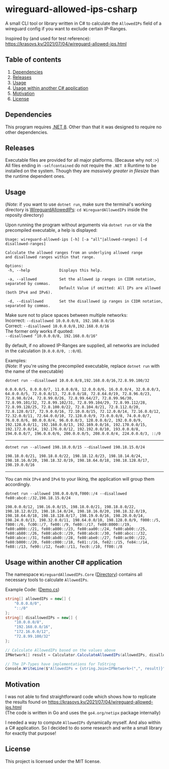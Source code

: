 # wireguard-allowed-ips-csharp

A small CLI tool or library written in C# to calculate the `AllowedIPs` field 
of a wireguard config if you want to exclude certain IP-Ranges.

Inspired by (and used for test reference):
https://krasovs.ky/2021/07/04/wireguard-allowed-ips.html

## Table of contents
1. [Dependencies](#dependencies)
2. [Releases](#releases)
3. [Usage](#usage)
4. [Usage within another C# application](#usage-within-another-c-application)
5. [Motivation](#motivation)
6. [License](#license)

## Dependencies
This program requires [.NET 8](https://dotnet.microsoft.com/en-us/download/dotnet/8.0).
Other than that it was designed to require no other dependencies.

## Releases
Executable files are provided for all major platforms. (Because why not :>) \
All files ending in `-selfcontained` do not require the `.NET 8` Runtime to be installed on the system.
Though they are *massively greater in filesize* than the runtime dependent ones.

## Usage
(*Note:* if you want to use `dotnet run`, make sure the terminal's working directory is [WireguardAllowedIPs](/WireguardAllowedIPs/): `cd WireguardAllowedIPs` inside the reposity directory)

Upon running the program without arguments via `dotnet run` or via the precompiled executable,
a help is displayed:
```
Usage: wireguard-allowed-ips [-h] [-a "all"|allowed-ranges] [-d disallowed-ranges]

Calculate the allowed ranges from an underlying allowed range
and disallowed ranges within that range.

Options:
 -h, --help             Displays this help.

 -a, --allowed          Set the allowed ip ranges in CIDR notation, separated by commas.
                        Default Value if omitted: All IPs are allowed (both IPv4 and IPv6).

 -d, --disallowed       Set the disallowed ip ranges in CIDR notation, separated by commas.
```
Make sure not to place spaces between multiple networks: \
Incorrect: `--disallowed 10.0.0.0/8, 192.168.0.0/16` \
Correct: `--disallowed 10.0.0.0/8,192.168.0.0/16` \
The former only works if quoted: \
`--disallowed "10.0.0.0/8, 192.168.0.0/16"`

By default, if no allowed IP-Ranges are supplied, all networks are included in the calculation (`0.0.0.0/0, ::0/0`).

Examples: \
(*Note:* If you're using the precompiled executable, replace `dotnet run` with the name of the executable)
```
dotnet run --disallowed 10.0.0.0/8,192.168.0.0/16,72.8.99.100/32
```
```
0.0.0.0/5, 8.0.0.0/7, 11.0.0.0/8, 12.0.0.0/6, 16.0.0.0/4, 32.0.0.0/3, 64.0.0.0/5, 72.0.0.0/13, 72.8.0.0/18, 72.8.64.0/19, 72.8.96.0/23, 72.8.98.0/24, 72.8.99.0/26, 72.8.99.64/27, 72.8.99.96/30, 72.8.99.101/32, 72.8.99.102/31, 72.8.99.104/29, 72.8.99.112/28, 72.8.99.128/25, 72.8.100.0/22, 72.8.104.0/21, 72.8.112.0/20, 72.8.128.0/17, 72.9.0.0/16, 72.10.0.0/15, 72.12.0.0/14, 72.16.0.0/12, 72.32.0.0/11, 72.64.0.0/10, 72.128.0.0/9, 73.0.0.0/8, 74.0.0.0/7, 76.0.0.0/6, 80.0.0.0/4, 96.0.0.0/3, 128.0.0.0/2, 192.0.0.0/9, 192.128.0.0/11, 192.160.0.0/13, 192.169.0.0/16, 192.170.0.0/15, 192.172.0.0/14, 192.176.0.0/12, 192.192.0.0/10, 193.0.0.0/8, 194.0.0.0/7, 196.0.0.0/6, 200.0.0.0/5, 208.0.0.0/4, 224.0.0.0/3, ::/0
```
---
```
dotnet run --allowed 198.18.0.0/15 --disallowed 198.18.15.0/24
```
```
198.18.0.0/21, 198.18.8.0/22, 198.18.12.0/23, 198.18.14.0/24, 198.18.16.0/20, 198.18.32.0/19, 198.18.64.0/18, 198.18.128.0/17, 198.19.0.0/16
```
---

You can mix `IPv4` and `IPv6` to your liking, the application will group them accordingly.
```
dotnet run --allowed 198.0.0.0/8,f000::/4 --disallowed fe80:abcd::/32,198.18.15.0/24
```
```
198.0.0.0/12, 198.16.0.0/15, 198.18.0.0/21, 198.18.8.0/22, 198.18.12.0/23, 198.18.14.0/24, 198.18.16.0/20, 198.18.32.0/19, 198.18.64.0/18, 198.18.128.0/17, 198.19.0.0/16, 198.20.0.0/14, 198.24.0.0/13, 198.32.0.0/11, 198.64.0.0/10, 198.128.0.0/9, f000::/5, f800::/6, fc00::/7, fe00::/9, fe80::/17, fe80:8000::/19, fe80:a000::/21, fe80:a800::/23, fe80:aa00::/24, fe80:ab00::/25, fe80:ab80::/26, fe80:abc0::/29, fe80:abc8::/30, fe80:abcc::/32, fe80:abce::/31, fe80:abd0::/28, fe80:abe0::/27, fe80:ac00::/22, fe80:b000::/20, fe80:c000::/18, fe81::/16, fe82::/15, fe84::/14, fe88::/13, fe90::/12, fea0::/11, fec0::/10, ff00::/8
```

## Usage within another C# application
The namespace `WireguardAllowedIPs.Core` ([Directory](/WireguardAllowedIPs/Core/)) contains all necessary
tools to calculate `AllowedIPs`.

Example Code: ([Demo.cs](/WireguardAllowedIPs/Demo.cs))
```cs
string[] allowedIPs = new[] {
    "0.0.0.0/0",
    "::/0"
};
string[] disallowedIPs = new[] {
    "10.0.0.0/8",
    "192.168.0.0/16",
    "172.16.0.0/12",
    "72.8.99.100/32"
};

// Calculate AllowedIPs based on the values above
IPNetwork[] result = Calculator.CalculateAllowedIPs(allowedIPs, disallowedIPs);

// The IP-Types have implementations for ToString
Console.WriteLine($"AllowedIPs = {string.Join<IPNetwork>(",", result)}");
```

## Motivation
I was not able to find straightforward code which shows how to replicate the results found on 
https://krasovs.ky/2021/07/04/wireguard-allowed-ips.html \
(The code is written in Go and uses the `go4.org/netipx` package internally)

I needed a way to compute `AllowedIPs` dynamically myself. And also within a C# application. So I decided to do some research and write a small library for exactly that purpose!

## License
This project is licensed under the MIT license.